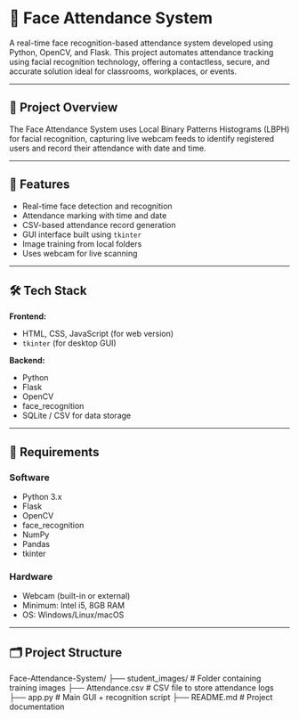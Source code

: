 # 👤 Face Attendance System

A real-time face recognition-based attendance system developed using Python, OpenCV, and Flask. This project automates attendance tracking using facial recognition technology, offering a contactless, secure, and accurate solution ideal for classrooms, workplaces, or events.

---

## 📜 Project Overview

The Face Attendance System uses Local Binary Patterns Histograms (LBPH) for facial recognition, capturing live webcam feeds to identify registered users and record their attendance with date and time.

---

## 🚀 Features

- Real-time face detection and recognition
- Attendance marking with time and date
- CSV-based attendance record generation
- GUI interface built using `tkinter`
- Image training from local folders
- Uses webcam for live scanning

---

## 🛠️ Tech Stack

**Frontend:**
- HTML, CSS, JavaScript (for web version)
- `tkinter` (for desktop GUI)

**Backend:**
- Python
- Flask
- OpenCV
- face_recognition
- SQLite / CSV for data storage

---

## 🧰 Requirements

### Software
- Python 3.x
- Flask
- OpenCV
- face_recognition
- NumPy
- Pandas
- tkinter

### Hardware
- Webcam (built-in or external)
- Minimum: Intel i5, 8GB RAM
- OS: Windows/Linux/macOS

---

## 🗂️ Project Structure
Face-Attendance-System/
├── student_images/ # Folder containing training images
├── Attendance.csv # CSV file to store attendance logs
├── app.py # Main GUI + recognition script
├── README.md # Project documentation
